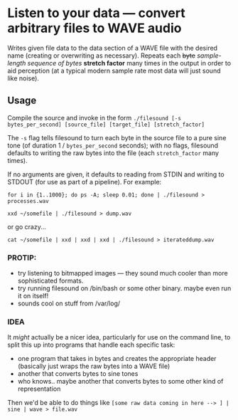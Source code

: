 # Listen to your data &mdash; convert arbitrary files to WAVE audio
Writes given file data to the data section of a WAVE file with the desired name (creating or overwriting as necessary). Repeats each ~~byte~~ *sample-length sequence of bytes* **stretch factor** many times in the output in order to aid perception (at a typical modern sample rate most data will just sound like noise).

## Usage
Compile the source and invoke in the form
`./filesound [-s bytes_per_second] [source_file] [target_file] [stretch_factor]`

The `-s` flag tells filesound to turn each byte in the source file to a pure sine tone (of duration 1 / `bytes_per_second` seconds); with no flags, filesound defaults to writing the raw bytes into the file (each `stretch_factor` many times).

If no arguments are given, it defaults to reading from STDIN and writing to STDOUT (for use as part of a pipeline). For example:

`for i in {1..1000}; do ps -A; sleep 0.01; done | ./filesound > processes.wav`

`xxd ~/somefile | ./filesound > dump.wav`

or go crazy...

`cat ~/somefile | xxd | xxd | xxd | ./filesound > iterateddump.wav`

### PROTIP:
- try listening to bitmapped images &mdash; they sound much cooler than more sophisticated formats.
- try running filesound on /bin/bash or some other binary. maybe even run it on itself!
- sounds cool on stuff from /var/log/

### IDEA
It *might* actually be a nicer idea, particularly for use on the command line, to split this up into programs that handle each specific task:
- one program that takes in bytes and creates the appropriate header (basically just wraps the raw bytes into a WAVE file)
- another that converts bytes to sine tones
- who knows.. maybe another that converts bytes to some other kind of representation

Then we'd be able to do things like
`[some raw data coming in here --> ] | sine | wave > file.wav`
